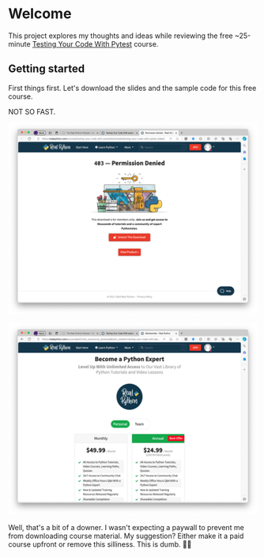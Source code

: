 # Welcome

This project explores my thoughts and ideas while reviewing the free ~25-minute [Testing Your Code With Pytest](https://realpython.com/courses/testing-your-code-with-pytest/) course.

## Getting started

First things first. Let's download the slides and the sample code for this free course.

NOT SO FAST.

![](./assets/download-permission-denied-01.png)

![](./assets/download-permission-denied-02.png)

Well, that's a bit of a downer. I wasn't expecting a paywall to prevent me from downloading course material. My suggestion? Either make it a paid course upfront or remove this silliness. This is dumb. 👎🏻
